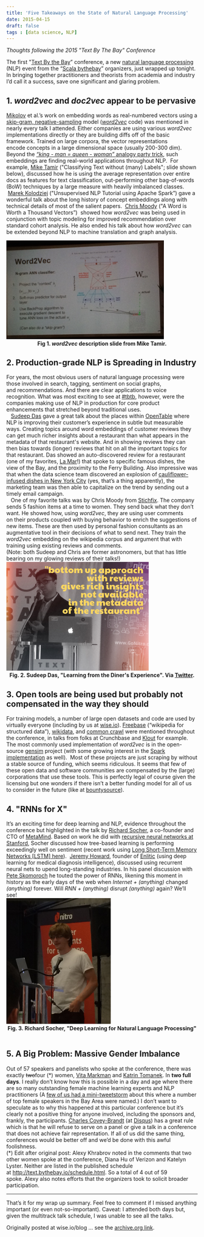 ```yaml
---
title: 'Five Takeaways on the State of Natural Language Processing'
date: 2015-04-15
draft: false
tags : [data science, NLP]
---
```

<em>Thoughts following the 2015 "Text By The Bay" Conference</em>

<div>The first "<a href="https://web.archive.org/web/20160812082633/http://text.bythebay.io/schedule.html">Text&nbsp;By the Bay</a>” conference, a&nbsp;new <a href="http://en.wikipedia.org/wiki/Natural_language_processing" target="_blank">natural language processing</a> (NLP) event from the “<a href="https://web.archive.org/web/20160812082633/http://scala.bythebay.io/">Scala bythebay</a>” organizers, just wrapped up tonight. In bringing together practitioners&nbsp;and theorists from academia and industry I’d call it a success,&nbsp;save&nbsp;one significant and glaring problem.&nbsp;</div>
<div><!--more--></div>
<h2>1. <em>word2vec</em> and <em>doc2vec</em> appear to be&nbsp;pervasive</h2>
<p><a href="https://web.archive.org/web/20160812082633/https://www.linkedin.com/profile/view?id=311312132&amp;authType=NAME_SEARCH&amp;authToken=8etT&amp;locale=en_US&amp;trk=tyah&amp;trkInfo=clickedVertical%3Amynetwork%2Cidx%3A1-1-1%2CtarId%3A1430026948052%2Ctas%3Amikolov">Mikolov</a> et al.’s work on embedding words&nbsp;as real-numbered&nbsp;vectors using a <a href="http://www.quora.com/What-are-the-continuous-bag-of-words-and-skip-gram-architectures-in-laymans-terms" target="_blank">skip-gram, negative-sampling</a>&nbsp;model&nbsp;(<a href="https://code.google.com/p/word2vec/" target="_blank"><em>word2vec</em></a> code) was mentioned in nearly every talk I attended. Either companies are using various <em>word2vec</em> implementations directly or they are building diffs off of the basic framework. Trained on large <span>corpora</span>, the vector representations encode&nbsp;concepts in a large dimensional space (usually 200-300 dim). Beyond the <a href="http://insightdatascience.com/blog/thisplusthat_a_search_engine_that_lets_you_add_words_as_vectors.html"><em>“king - man = queen -&nbsp;woman” </em>analogy party trick</a>,&nbsp;such embeddings are finding real-world applications throughout NLP. &nbsp;For example, <a href="https://twitter.com/intent/user?screen_name=MikeTamir">Mike Tamir</a>&nbsp;("Classifying Text without (many) Labels"; slide shown below), discussed how he&nbsp;is using the average&nbsp;representation over entire docs as features for text&nbsp;classification, out-performing other bag-of-words (BoW)&nbsp;techniques by a large measure with&nbsp;heavily imbalanced classes. &nbsp;<a href="https://www.linkedin.com/pub/marek-kolodziej">Marek Kolodziej</a> ("Unsupervised NLP Tutorial using Apache Spark”) gave&nbsp;a wonderful talk about the long history of&nbsp;concept embeddings along with technical details of most of the salient papers.&nbsp; <a href="https://twitter.com/intent/user?screen_name=chrisemoody">Chris Moody</a>&nbsp;("A Word is Worth a Thousand Vectors”) &nbsp;showed how <em>word2vec</em> was being used in conjunction with topic modeling for improved recommendation over standard cohort analysis. He also ended his talk about how <em>word2vec</em> can be extended beyond NLP to machine translation and graph analysis.</p>
<div><img src="IMG_2724.jpg" width="415"></div>
<div style="text-align: center;"><strong>Fig 1. <em>word2vec</em> description slide from Mike Tamir.</strong></div>
<div style="text-align: center;"></div>
<h2>2. Production-grade NLP is&nbsp;Spreading&nbsp;in Industry</h2>
<div>For years,&nbsp;the most obvious users of natural language processing were those involved in search, tagging, sentiment on social graphs, and&nbsp;recommendations. And there are clear&nbsp;applications to voice recognition. What was most exciting to see at <a href="https://twitter.com/hashtag/tbtb" target="_blank">#tbtb</a>, however, were the companies making use of NLP&nbsp;in production for&nbsp;core product enhancements that stretched beyond traditional uses.</div>
<div></div>
<div>&nbsp; &nbsp;<a href="https://twitter.com/intent/user?screen_name=datamusing" target="_blank">Sudeep Das</a> gave a great talk about the places within <a href="http://opentable.com/" target="_blank">OpenTable</a> where NLP is improving their customer’s experience in subtle but measurable ways. Creating topics around word embeddings of customer reviews they can get much richer insights about a&nbsp;restaurant&nbsp;than what appears in the metadata of that <span>restaurant's</span>&nbsp;website. And in showing reviews they can then bias towards (longer) reviews that hit on all the important topics&nbsp;for that restaurant. Das showed an auto-discovered review for a restaurant (one of my favorites, <a href="http://lamarsf.com/" target="_blank">La Mar</a>!) that spoke to specific famous&nbsp;dishes, the view of the Bay,&nbsp;and the proximity to the Ferry Building. Also impressive was that when the data science team discovered an explosion of <a href="https://www.google.com/search?num=100&amp;espv=2&amp;q=cauliflower+new+york+city+open+table">cauliflower-infused&nbsp;dishes in New York City</a> (yes,&nbsp;that’s a thing apparently), the marketing team was then able to capitalize on the trend by sending out a timely email campaign.</div>
<div></div>
<div>&nbsp; &nbsp;One of my favorite talks was by Chris Moody from <a href="https://www.stitchfix.com/">Stichfix</a>. The company sends 5 fashion items at a time&nbsp;to women. They send back what they don’t want. He showed how, using <em>word2vec</em>, they are using user comments on&nbsp;their products&nbsp;coupled with buying behavior&nbsp;to enrich the suggestions of new items. These are then used by personal fashion consultants as an augmentative tool in their decisions of what to send next. They train the <em>word2vec</em> embedding on the wikipedia corpus and argument that with training using existing reviews and comments.</div>
<div></div>
<div>(Note: both Sudeep and Chris are former astronomers, but that has little bearing on my glowing reviews of their talks!)</div>
<div><img src="IMG_2729.jpg" width="375"></div>
<div style="text-align: center;"><strong>Fig. 2. Sudeep Das, "Learning from the Diner's Experience". Via <a href="https://twitter.com/wiseio/status/592065755002187777">Twitter</a>.</strong></div>
<div style="text-align: center;"></div>
<h2>3. Open&nbsp;tools are being used but probably not compensated in the way they should</h2>
<div>For training models, a number&nbsp;of large open datasets and code are used by virtually everyone (including by us at&nbsp;<a href="http://wise.io/">wise.io</a>).&nbsp;<a href="https://www.freebase.com/">Freebase</a>&nbsp;(“wikipedia for structured data”), <a href="https://www.wikidata.org/wiki/Wikidata:Main_Page">wikidata</a>, and <a href="http://commoncrawl.org/">common crawl</a>&nbsp;were mentioned throughout the conference, in talks from folks at Crunchbase and <a href="https://twitter.com/intent/user?screen_name=AdithyaRao">Klout</a> for example. The most commonly used implementation of <em>word2vec</em> is in the open-source <a href="https://radimrehurek.com/gensim/">gensim</a> project&nbsp;(with some growing interest in the <a href="https://spark.apache.org/docs/1.1.0/mllib-feature-extraction.html" target="_blank">Spark implementation</a> as well).&nbsp; Most of these projects are just scraping by without a stable source of funding, which seems ridiculous. It seems that few&nbsp;of these open&nbsp;data and software communities are compensated by the (large) corporations that use these tools. This is perfectly legal of course given the licensing but one wonders if there isn’t a better funding model for all of us to consider in the future (like at&nbsp;<a href="https://www.bountysource.com/">bountysource</a>).</div>
<h2>4. "RNNs for X"</h2>
<div></div>
<div>It’s an exciting time for deep learning and NLP, evidence throughout the conference but highlighted in the talk by&nbsp;<span><a href="http://www.socher.org/">Richard Socher</a>, a co-founder and CTO of <a href="http://metamind.io/">MetaMind</a>. Based on work he did with <a href="http://engineering.stanford.edu/research-profile/stanford-scientists-tested-free-text-analysis-tool-web">recursive neural networks at Stanford</a>, Socher discussed how tree-based learning is performing exceedingly well on sentiment (recent work using </span><a href="http://arxiv.org/pdf/1503.00075v2.pdf">Long Short-Term Memory Networks&nbsp;</a>[<span><a href="http://arxiv.org/pdf/1503.00075v2.pdf">LSTM] here</a>).</span><span>&nbsp; <a href="http://en.wikipedia.org/wiki/Jeremy_Howard_%28entrepreneur%29">Jeremy Howard</a>, founder of <a href="http://www.enlitic.com/">Enlitic</a> (using deep learning for medical diagnosis intelligence), discussed using recurrent neural nets to upend long-standing industries. In his panel discussion with <a href="https://www.linkedin.com/in/peterskomoroch" target="_blank">Pete Skomoroch</a> he touted&nbsp;the power of RNNs, likening this moment in history as the early days of the web when <em>Internet + (anything)</em> changed <em>(anything)&nbsp;</em>forever. Will <em>RNN + (anything)</em> disrupt&nbsp;<em>(anything)</em> again? We’ll see!</span></div>
<div><img src="IMG_2730.jpg" width="275"></div>
<div style="text-align: center;"><strong>Fig. 3. Richard Socher, "Deep Learning for Natural Language Processing"</strong></div>
<div style="text-align: center;"><strong>&nbsp;</strong></div>
<h2>5. A Big Problem: Massive Gender Imbalance</h2>
<div>Out of 57 speakers and panelists who spoke at the conference, there was exactly <span style="text-decoration: line-through;">two</span>four (*) women, <a href="https://www.linkedin.com/pub/vita-markman/8/b48/8a4">Vita Markman</a> and&nbsp;<a href="https://www.linkedin.com/pub/katrin-tomanek/86/193/98a">Katrin Tomanek</a>. In <strong>two full</strong> <strong>days</strong>. I really don’t know how this is possible in&nbsp;a day and age where there are so many outstanding female machine learning experts and NLP practitioners&nbsp;(A <a href="https://twitter.com/zelandiya/status/592166127280590848">few of us had a mini-tweetstorm</a> about this&nbsp;where a number of top female speakers in the Bay Area were named.)&nbsp;I don’t want to speculate as to why this happened at this particular conference but it’s clearly not a positive thing for anyone involved, including the sponsors and, frankly, the participants.&nbsp;<a href="https://www.linkedin.com/profile/view?id=6532910">Charles Covey-Brandt</a>&nbsp;(at <a href="https://disqus.com/">Disqus</a>)&nbsp;has a great rule which is that he will refuse to serve on a panel or give a talk in a conference that does not achieve fair representation. If all of us did the same thing, conferences would be better off and we’d be done with this awful foolishness.</div>
<div></div>
<div>(*) Edit after original post: Alexy Khrabrov noted in the comments that two other women spoke at the conference,&nbsp;Diana Hu of Verizon and Katelyn Lyster. Neither are listed in the published schedule at&nbsp;<a href="https://web.archive.org/web/20160812082633/http://text.bythebay.io/schedule.html">http://text.bythebay.io/schedule.html</a>. So a total of 4 out of 59 spoke.&nbsp;Alexy also notes efforts that the organizers took to solicit broader participation.</div>
<div><span></span></div>
<div><hr></div>
<div>That’s it for my wrap up summary. Feel free to comment if I missed anything important (or even not-so-important).&nbsp;Caveat: I attended both days but, given the multitrack talk schedule, I was unable to&nbsp;see all the talks.</div></span>
        </div>


Originally posted at wise.io/blog ... see the [archive.org link](https://web.archive.org/web/20160812082633/http://www.wise.io/tech/five-takeaways-on-the-state-of-natural-language-processing).
